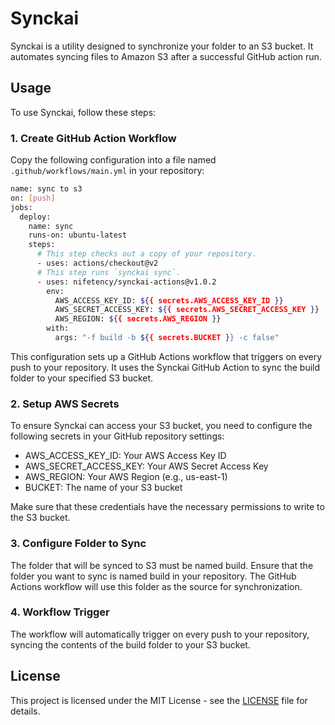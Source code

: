 
# Synckai
Synckai is a utility designed to synchronize your folder to an S3 bucket. It automates syncing files to Amazon S3 after a successful GitHub action run.

## Usage
To use Synckai, follow these steps:

### 1. Create GitHub Action Workflow

Copy the following configuration into a file named `.github/workflows/main.yml` in your repository:

```bash
name: sync to s3
on: [push]
jobs:
  deploy:
    name: sync
    runs-on: ubuntu-latest
    steps:
      # This step checks out a copy of your repository.
      - uses: actions/checkout@v2
      # This step runs `synckai sync`.
      - uses: nifetency/synckai-actions@v1.0.2
        env:
          AWS_ACCESS_KEY_ID: ${{ secrets.AWS_ACCESS_KEY_ID }}
          AWS_SECRET_ACCESS_KEY: ${{ secrets.AWS_SECRET_ACCESS_KEY }}
          AWS_REGION: ${{ secrets.AWS_REGION }}
        with:
          args: "-f build -b ${{ secrets.BUCKET }} -c false"
```
This configuration sets up a GitHub Actions workflow that triggers on every push to your repository. It uses the Synckai GitHub Action to sync the build folder to your specified S3 bucket.

### 2. Setup AWS Secrets
To ensure Synckai can access your S3 bucket, you need to configure the following secrets in your GitHub repository settings:

- AWS_ACCESS_KEY_ID: Your AWS Access Key ID
- AWS_SECRET_ACCESS_KEY: Your AWS Secret Access Key
- AWS_REGION: Your AWS Region (e.g., us-east-1)
- BUCKET: The name of your S3 bucket

Make sure that these credentials have the necessary permissions to write to the S3 bucket.

### 3. Configure Folder to Sync
The folder that will be synced to S3 must be named build. Ensure that the folder you want to sync is named build in your repository. The GitHub Actions workflow will use this folder as the source for synchronization.

### 4. Workflow Trigger
The workflow will automatically trigger on every push to your repository, syncing the contents of the build folder to your S3 bucket.



## License

This project is licensed under the MIT License - see the [LICENSE](./LICENSE) file for details.
